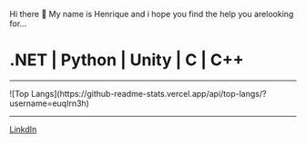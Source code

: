 Hi there 👋
  My name is Henrique and i hope you find the help you arelooking for...

<h1>.NET | Python | Unity | C | C++</h1>

<hr>
  ![Top Langs](https://github-readme-stats.vercel.app/api/top-langs/?username=euqIrn3h)
<hr>
<a href="https://www.linkedin.com/in/henrique-rodrigues-750951226/">LinkdIn</a>

